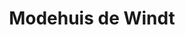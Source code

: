 ---
address: Hoogstraat 25 - 27
title: Modehuis de Windt
city: Wageningen
zip: 6701 BL
country: Netherlands
lat: 51.96547
lng: 5.662132
phone: 0317 410814
email: info@dewindt.nl
url: 
---